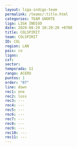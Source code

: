 ```yaml
---
layout: liga-indigo-team
permalink: /teams/:title.html
categories: TEAM GNORTE
liga: LIGA INDIGO
date: 2020-08-29 10:29:20 +0700
title: COLSPIRIT
team: COLSPIRIT
ID: COL
region: LAN
pais: co
ligas: 
cxf: 
sector: 
temporada: SI
rango: ACERO
puntos: 1
order: "07"
line: down
rec1: one
rec2: loss
rec3: ---
rec4: ---
rec5: ---
rec6: ---
rec7: ---
rec8: ---
rec9: ---
rec10: ---
rec11: ---
---
```

